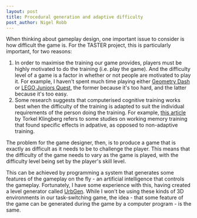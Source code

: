 ```yaml
---
layout: post
title: Procedural generation and adaptive difficulty
post_author: Nigel Robb
---
```

When thinking about gameplay design, one important issue to consider is how difficult the game is. For the TASTER project, this is particularly important, for two reasons:

1. In order to maximise the training our game provides, players must be highly motivated to do the training (i.e. play the game). And the difficulty level of a game is a factor in whether or not people are motivated to play it. For example, I haven't spent much time playing either [Geometry Dash](http://youtu.be/o4YACF6Y8yQ) or [LEGO Juniors Quest](http://youtu.be/hfOmzYw95L8), the former because it's too hard, and the latter because it's too easy.
2. Some research suggests that computerised cognitive training works best when the difficulty of the training is adapted to suit the individual requirements of the person doing the training. For example, [this article](http://www.ncbi.nlm.nih.gov/pubmed/20630350) by Torkel Klingberg refers to some studies on working memory training that found specific effects in adpative, as opposed to non-adaptive training.

The problem for the game designer, then, is to produce a game that is exactly as difficult as it needs to be to challenge the player. This means that the difficulty of the game needs to vary as the game is played, with the difficulty level being set by the player's skill level.

This can be achieved by programming a system that generates some features of the gameplay on the fly - an artificial intelligence that controls the gameplay. Fortunately, I have some experience with this, having created a level generator called [UrbGen](http://urbgen.com/). While I won't be using these kinds of 3D environments in our task-switching game, the idea - that some feature of the game can be generated during the game by a computer program - is the same.
